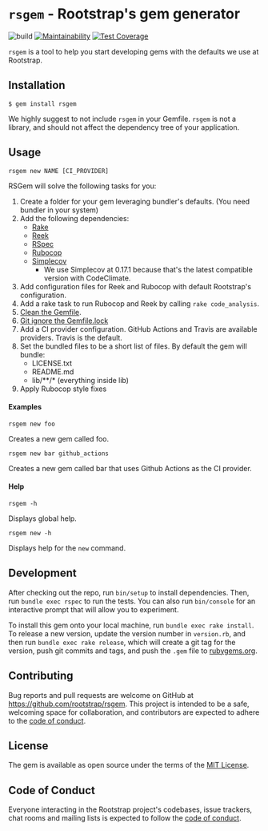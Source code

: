 # `rsgem` - Rootstrap's gem generator

![build](https://github.com/rootstrap/rsgem/workflows/build/badge.svg)
[![Maintainability](https://api.codeclimate.com/v1/badges/c22da1693543a6eac7e9/maintainability)](https://codeclimate.com/github/rootstrap/rsgem/maintainability)
[![Test Coverage](https://api.codeclimate.com/v1/badges/c22da1693543a6eac7e9/test_coverage)](https://codeclimate.com/github/rootstrap/rsgem/test_coverage)

`rsgem` is a tool to help you start developing gems with the defaults we use at Rootstrap.

## Installation

    $ gem install rsgem

We highly suggest to not include `rsgem` in your Gemfile.
`rsgem` is not a library, and should not affect the dependency tree of your application.

## Usage

```
rsgem new NAME [CI_PROVIDER]
```

RSGem will solve the following tasks for you:

1. Create a folder for your gem leveraging bundler's defaults. (You need bundler in your system)
1. Add the following dependencies:
    - [Rake](https://github.com/ruby/rake)
    - [Reek](https://github.com/troessner/reek)
    - [RSpec](https://github.com/rspec/rspec)
    - [Rubocop](https://github.com/rubocop-hq/rubocop)
    - [Simplecov](https://github.com/colszowka/simplecov)
        - We use Simplecov at 0.17.1 because that's the latest compatible version with CodeClimate.
1. Add configuration files for Reek and Rubocop with default Rootstrap's configuration.
1. Add a rake task to run Rubocop and Reek by calling `rake code_analysis`.
1. [Clean the Gemfile](https://github.com/rootstrap/tech-guides/blob/master/open-source/developing_gems.md#gemfilegemfilelockgemspec).
1. [Git ignore the Gemfile.lock](https://github.com/rootstrap/tech-guides/blob/master/open-source/developing_gems.md#gemfilegemfilelockgemspec)
1. Add a CI provider configuration. GitHub Actions and Travis are available providers. Travis is the default.
1. Set the bundled files to be a short list of files. By default the gem will bundle:
    - LICENSE.txt
    - README.md
    - lib/**/* (everything inside lib)
1. Apply Rubocop style fixes

#### Examples

```
rsgem new foo
```
Creates a new gem called foo.

```
rsgem new bar github_actions
```
Creates a new gem called bar that uses Github Actions as the CI provider.

#### Help

```
rsgem -h
```
Displays global help.

```
rsgem new -h
```
Displays help for the `new` command.

## Development

After checking out the repo, run `bin/setup` to install dependencies. Then, run `bundle exec rspec` to run the tests. You can also run `bin/console` for an interactive prompt that will allow you to experiment.

To install this gem onto your local machine, run `bundle exec rake install`. To release a new version, update the version number in `version.rb`, and then run `bundle exec rake release`, which will create a git tag for the version, push git commits and tags, and push the `.gem` file to [rubygems.org](https://rubygems.org).

## Contributing

Bug reports and pull requests are welcome on GitHub at https://github.com/rootstrap/rsgem. This project is intended to be a safe, welcoming space for collaboration, and contributors are expected to adhere to the [code of conduct](https://github.com/rootstrap/rsgem/blob/master/CODE_OF_CONDUCT.md).


## License

The gem is available as open source under the terms of the [MIT License](https://opensource.org/licenses/MIT).

## Code of Conduct

Everyone interacting in the Rootstrap project's codebases, issue trackers, chat rooms and mailing lists is expected to follow the [code of conduct](https://github.com/rootstrap/rsgem/blob/master/CODE_OF_CONDUCT.md).
